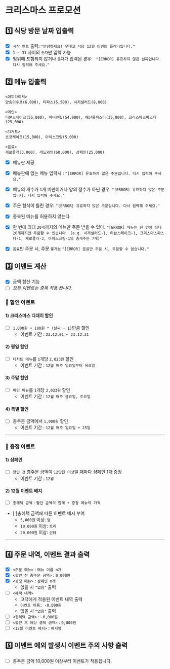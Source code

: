 # 크리스마스 프로모션
## 1️⃣ 식당 방문 날짜 입출력
- [X] `시작 멘트` 출력: `"안녕하세요! 우테코 식당 12월 이벤트 플래너입니다."`
- [X] `1 ~ 31` 사이의 `숫자`만 입력 가능
- [X] 범위에 포함되지 않거나 `문자`가 입력된 경우: ` "[ERROR] 유효하지 않은 날짜입니다. 다시 입력해 주세요."`

## 2️⃣ 메뉴 입출력
```
<애피타이저>
양송이수프(6,000), 타파스(5,500), 시저샐러드(8,000)

<메인>
티본스테이크(55,000), 바비큐립(54,000), 해산물파스타(35,000), 크리스마스파스타(25,000)

<디저트>
초코케이크(15,000), 아이스크림(5,000)

<음료>
제로콜라(3,000), 레드와인(60,000), 샴페인(25,000)
```
- [X] 메뉴판 제공
- [X] 메뉴판에 없는 메뉴 입력시 : `"[ERROR] 유효하지 않은 주문입니다. 다시 입력해 주세요."`
- [X] 메뉴의 개수가 `1`개 미만이거나 양의 정수가 아닌 경우: `"[ERROR] 유효하지 않은 주문입니다. 다시 입력해 주세요."`
- [X] 주문 형식이 틀린 경우: `"[ERROR] 유효하지 않은 주문입니다. 다시 입력해 주세요."`
- [X] 중복된 메뉴를 허용하지 않는다.
- [X] 한 번에 최대 `20개`까지의 메뉴만 주문 받을 수 있다. `"[ERROR] 메뉴는 한 번에 최대 20개까지만 주문할 수 있습니다.
  (e.g. 시저샐러드-1, 티본스테이크-1, 크리스마스파스타-1, 제로콜라-3, 아이스크림-1의 총개수는 7개)"`
- [X] `음료`만 주문 시, 주문 `불가능` `"[ERROR] 음료만 주문 시, 주문할 수 없습니다."`


## 3️⃣ 이벤트 계산
- [X] 금액 합산 기능
- [ ] _모든 이벤트는 중복 적용 됩니다._

### 🎉 할인 이벤트

#### 1) 크리스마스 디데이 할인
- [ ] `1,000원 + 100원 * (날짜 - 1)`만큼 할인
  - 이벤트 기간 : `23.12.01 ~ 23.12.31`

#### 2) 평일 할인
- [ ] `디저트 메뉴`를 `1`개당 `2,023원` 할인
  - 이벤트 기간 : `12월 매주 일요일부터 목요일`

#### 3) 주말 할인
- [ ] `메인 메뉴`를 `1`개당 `2,023원` 할인
  - 이벤트 기간 : `12월 매주 금요일, 토요일`

#### 4) 특별 할인
- [ ] 총주문 금액에서 `1,000원` 할인
  - 이벤트 기간 : `12월 매주 일요일 + 25일`

---

### 🎁 증정 이벤트
#### 1) 샴페인
- [ ] `할인 전` 총주문 금액이 `12만원 이상`일 때마다 샴페인 1개 증정
  - 이벤트 기간 : `12월`

#### 2) 12월 이벤트 배지
- [ ] `총혜택 금액` : `할인 금액의 합계 + 증정 메뉴의 가격`
- [ ]총혜택 금액에 따른 이벤트 배지 부여
  - `5,000원` 이상: `별`
  - `10,000원` 이상: `트리`
  - `20,000원` 이상: `산타`

---


## 4️⃣ 주문 내역, 이벤트 결과 출력
- [X] `<주문 메뉴>` : `메뉴 이름 n개`
- [X] `<할인 전 총주문 금액>` : `0,000원`
- [X] `<증정 메뉴>` : `샴페인 n개`
  - 없을 시 `"없음"` 출력
- [ ] `<혜택 내역>`
  - 고객에게 적용된 이벤트 내역 출력
  - `이벤트 이름: -0,000원`
  - 없을 시 `"없음"` 출력
- [ ] `<총혜택 금액>` : `-0,000원`
- [ ] `<할인 후 예상 결제 금액>` : `0,000원`
- [ ] `<12월 이벤트 배지>` : `배지명`

## 5️⃣ 이벤트 예외 발생시 이벤트 주의 사항 출력
- [ ] 총주문 금액 10,000원 이상부터 이벤트가 적용됩니다.

